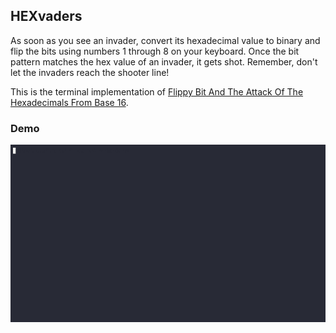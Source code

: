 ## HEXvaders

As soon as you see an invader, convert its hexadecimal value to binary and flip the bits using numbers 1 through 8 on your keyboard. Once the bit pattern matches the hex value of an invader, it gets shot. Remember, don't let the invaders reach the shooter line!

This is the terminal implementation of [Flippy Bit And The Attack Of The Hexadecimals From Base 16](https://flippybitandtheattackofthehexadecimalsfrombase16.com).

### Demo

![Demo](demo.gif)